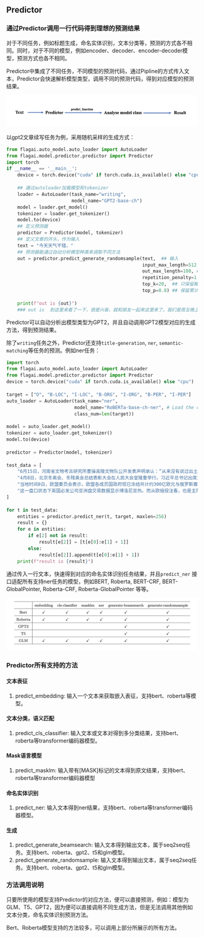 ## Predictor

### 通过Predictor调用一行代码得到理想的预测结果

对于不同任务，例如标题生成，命名实体识别，文本分类等，预测的方式各不相同。同时，对于不同的模型，例如encoder、decoder、encoder-decoder模型，预测方式也各不相同。

Predictor中集成了不同任务，不同模型的预测代码，通过Pipline的方式传入文本，Predictor会快速解析模型类型，调用不同的预测代码，得到对应模型的预测结果。

![](./img/predictor_map.png)

以gpt2文章续写任务为例，采用随机采样的生成方式：
```python
from flagai.auto_model.auto_loader import AutoLoader
from flagai.model.predictor.predictor import Predictor
import torch 
if __name__ == '__main__':
    device = torch.device("cuda" if torch.cuda.is_available() else "cpu")

    ## 通过autoloader加载模型和tokenizer
    loader = AutoLoader(task_name="writing", 
                        model_name="GPT2-base-ch")
    model = loader.get_model()
    tokenizer = loader.get_tokenizer()
    model.to(device)
    ## 定义预测器
    predictor = Predictor(model, tokenizer)
    ## 定义文章的开头，作为输入
    text = "今天天气不错，"
    ## 预测器能通过自动分析模型种类来调取不同方法
    out = predictor.predict_generate_randomsample(text,  ## 输入
                                                  input_max_length=512,  ## 最大出入长度
                                                  out_max_length=100, ## 最大输出长度
                                                  repetition_penalty=1.5, ## 避免重复输出. (https://arxiv.org/pdf/1909.05858.pdf)
                                                  top_k=20,  ## 只保留概率最大的k个token.
                                                  top_p=0.8) ## 保留累计概率大于等于top_p的token.(http://arxiv.org/abs/1904.09751)

    print(f"out is {out}")
    ### out is  到这里来看了一下，很是兴奋，就和朋友一起来这里来了。我们是周五晚上去的，人不多，所以没有排队，而且这里的环境真的很好，在这里享受美食真的很舒服，我们点了一个套餐，两个人吃刚刚好，味道很好。
```
Predictor可以自动分析出模型类型为GPT2，并且自动调用GPT2模型对应的生成方法，得到预测结果。

除了```writing```任务之外，Predictor还支持```title-generation```, ``ner``, ``semantic-matching``等任务的预测。例如ner任务：

```python
import torch
from flagai.auto_model.auto_loader import AutoLoader
from flagai.model.predictor.predictor import Predictor
device = torch.device("cuda" if torch.cuda.is_available() else "cpu")

target = ["O", "B-LOC", "I-LOC", "B-ORG", "I-ORG", "B-PER", "I-PER"]
auto_loader = AutoLoader(task_name="ner",
                         model_name="RoBERTa-base-ch-ner", # Load the checkpoints from Modelhub(model.baai.ac.cn/models)
                         class_num=len(target))

model = auto_loader.get_model()
tokenizer = auto_loader.get_tokenizer()
model.to(device)

predictor = Predictor(model, tokenizer)

test_data = [
    "6月15日，河南省文物考古研究所曹操高陵文物队公开发表声明承认：“从来没有说过出土的珠子是墓主人的",
    "4月8日，北京冬奥会、冬残奥会总结表彰大会在人民大会堂隆重举行。习近平总书记出席大会并发表重要讲话。在讲话中，总书记充分肯定了北京冬奥会、冬残奥会取得的优异成绩，全面回顾了7年筹办备赛的不凡历程，深入总结了筹备举办北京冬奥会、冬残奥会的宝贵经验，深刻阐释了北京冬奥精神，对运用好冬奥遗产推动高质量发展提出明确要求。",
    "当地时间8日，欧盟委员会表示，欧盟各成员国政府现已冻结共计约300亿欧元与俄罗斯寡头及其他被制裁的俄方人员有关的资产。",
    "这一盘口状态下英国必发公司亚洲盘交易数据显示博洛尼亚热。而从欧赔投注看，也是主队热。巴勒莫两连败，",
]

for t in test_data:
    entities = predictor.predict_ner(t, target, maxlen=256)
    result = {}
    for e in entities:
        if e[2] not in result:
            result[e[2]] = [t[e[0]:e[1] + 1]]
        else:
            result[e[2]].append(t[e[0]:e[1] + 1])
    print(f"result is {result}")
```
通过传入一行文本，快速得到对应的命名实体识别任务结果，并且``predict_ner`` 接口适配所有支持ner任务的模型，例如BERT, Roberta, BERT-CRF, BERT-GlobalPointer, Roberta-CRF, Roberta-GlobalPointer 等等。

![predictor-table](../docs/img/predictor_table.png)


### Predictor所有支持的方法
#### 文本表征
1. predict_embedding: 输入一个文本来获取嵌入表征，支持bert、roberta等模型。
#### 文本分类，语义匹配
1. predict_cls_classifier: 输入文本或文本对得到多分类结果，支持bert、roberta等transformer编码器模型。
#### Mask语言模型
1. predict_masklm: 输入带有[MASK]标记的文本得到原文结果，支持bert、roberta等transformer编码器模型
#### 命名实体识别
1. predict_ner: 输入文本得到ner结果，支持bert、roberta等transformer编码器模型。
#### 生成
1. predict_generate_beamsearch: 输入文本得到输出文本，属于seq2seq任务。支持bert、roberta、gpt2、t5和glm模型。
2. predict_generate_randomsample: 输入文本得到输出文本，属于seq2seq任务。支持bert、roberta、gpt2、t5和glm模型。

### 方法调用说明
只要所使用的模型支持Predictor的对应方法，便可以直接预测，例如：模型为GLM、T5、GPT2，因为便可以直接调用不同生成方法，但是无法调用其他例如文本分类，命名实体识别预测方法。

Bert、Roberta模型支持的方法较多，可以调用上部分所展示的所有方法。